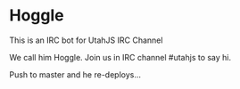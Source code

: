 Hoggle
=====

This is an IRC bot for UtahJS IRC Channel

We call him Hoggle. Join us in IRC channel #utahjs to say hi.

Push to master and he re-deploys...



